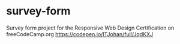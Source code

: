 # survey-form
Survey form project for the Responsive Web Design Certification on freeCodeCamp.org
https://codepen.io/ITJohan/full/JqdKXJ
